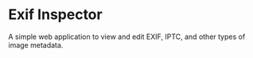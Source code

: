 # Exif Inspector

A simple web application to view and edit EXIF, IPTC, and other types of image metadata.


